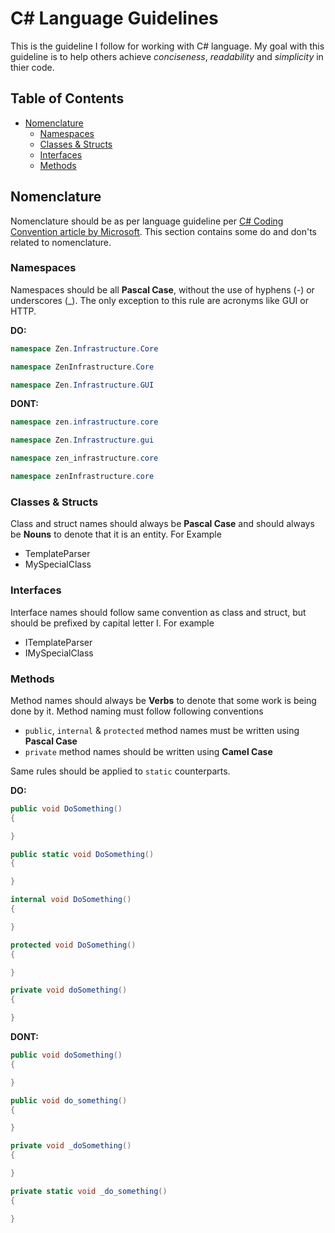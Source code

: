 # C# Language Guidelines
This is the guideline I follow for working with C# language. My goal with this guideline is to help others achieve *conciseness*, *readability* and *simplicity* in thier code.

## Table of Contents
- [Nomenclature](#Nomenclature)
    + [Namespaces](#Namespaces)
    + [Classes & Structs](#Classes%20&%20Structs)
    + [Interfaces](#Interfaces)
    + [Methods](#Methods)

## Nomenclature
Nomenclature should be as per language guideline per [C# Coding Convention article by Microsoft](https://docs.microsoft.com/en-us/dotnet/csharp/fundamentals/coding-style/coding-conventions). This section contains some do and don'ts related to nomenclature.

### Namespaces
Namespaces should be all **Pascal Case**, without the use of hyphens (-) or underscores (_). The only exception to this rule are acronyms like GUI or HTTP.

**DO:**
```csharp
namespace Zen.Infrastructure.Core
```

```csharp
namespace ZenInfrastructure.Core
```

```csharp
namespace Zen.Infrastructure.GUI
```

**DONT:**
```csharp
namespace zen.infrastructure.core
```

```csharp
namespace Zen.Infrastructure.gui
```

```csharp
namespace zen_infrastructure.core
```

```csharp
namespace zenInfrastructure.core
```
### Classes & Structs
Class and struct names should always be **Pascal Case** and should always be **Nouns** to denote that it is an entity. For Example
- TemplateParser
- MySpecialClass

### Interfaces
Interface names should follow same convention as class and struct, but should be prefixed by capital letter I. For example
- ITemplateParser
- IMySpecialClass

### Methods
Method names should always be **Verbs** to denote that some work is being done by it. Method naming must follow following conventions
- `public`, `internal` & `protected` method names must be written using **Pascal Case**
- `private` method names should be written using **Camel Case**

Same rules should be applied to `static` counterparts.

**DO:**
```csharp
public void DoSomething()
{

}
```

```csharp
public static void DoSomething()
{

}
```

```csharp
internal void DoSomething()
{

}
```

```csharp
protected void DoSomething()
{

}
```

```csharp
private void doSomething()
{

}
```

**DONT:**
```csharp
public void doSomething()
{

}
```

```csharp
public void do_something()
{

}
```

```csharp
private void _doSomething()
{

}
```

```csharp
private static void _do_something()
{

}
```